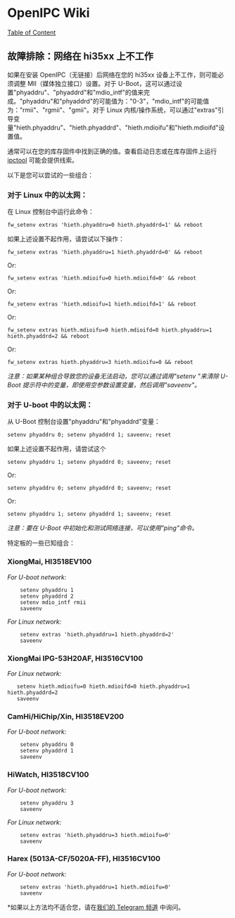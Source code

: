 # OpenIPC Wiki
[Table of Content](../README.md)

## 故障排除：网络在 hi35xx 上不工作 
如果在安装 OpenIPC（无链接）后网络在您的 hi35xx 设备上不工作，则可能必须调整 MII（媒体独立接口）设置。对于 U-Boot，这可以通过设置"phyaddru"、"phyaddrd"和"mdio_intf"的值来完成。"phyaddru"和"phyaddrd"的可能值为："0-3"，"mdio_intf"的可能值为："rmii"、"rgmii"、"gmii"。对于 Linux 内核/操作系统，可以通过"extras"引导变量"hieth.phyaddru"、"hieth.phyaddrd"、"hieth.mdioifu"和"hieth.mdioifd"设置值。

通常可以在您的库存固件中找到正确的值。查看启动日志或在库存固件上运行 [ipctool](https://github.com/OpenIPC/ipctool) 可能会提供线索。

以下是您可以尝试的一些组合：

### 对于 Linux 中的以太网：

在 Linux 控制台中运行此命令：
```
fw_setenv extras 'hieth.phyaddru=0 hieth.phyaddrd=1' && reboot
```
如果上述设置不起作用，请尝试以下操作：
```
fw_setenv extras 'hieth.phyaddru=1 hieth.phyaddrd=0' && reboot
```
Or:
```
fw_setenv extras 'hieth.mdioifu=0 hieth.mdioifd=0' && reboot
```
Or:
```
fw_setenv extras 'hieth.mdioifu=1 hieth.mdioifd=1' && reboot
```
Or:
```
fw_setenv extras hieth.mdioifu=0 hieth.mdioifd=0 hieth.phyaddru=1 hieth.phyaddrd=2 && reboot
```
Or:
```
fw_setenv extras hieth.phyaddru=3 hieth.mdioifu=0 && reboot
```

*注意：如果某种组合导致您的设备无法启动，您可以通过调用"setenv <variable>"来清除 U-Boot 提示符中的变量，即使用空参数设置变量，然后调用"saveenv"。*

### 对于 U-boot 中的以太网：

从 U-Boot 控制台设置"phyaddru"和"phyaddrd"变量：
```
setenv phyaddru 0; setenv phyaddrd 1; saveenv; reset
```
如果上述设置不起作用，请尝试这个
```
setenv phyaddru 1; setenv phyaddrd 0; saveenv; reset
```
Or:
```
setenv phyaddru 0; setenv phyaddrd 0; saveenv; reset
```
Or:
```
setenv phyaddru 1; setenv phyaddrd 1; saveenv; reset
```

*注意：要在 U-Boot 中初始化和测试网络连接，可以使用"ping"命令。*

特定板的一些已知组合：

### XiongMai, HI3518EV100
*For U-boot network:*
```
    setenv phyaddru 1
    setenv phyaddrd 2
    setenv mdio_intf rmii
    saveenv
```
*For Linux network:*
```
    setenv extras 'hieth.phyaddru=1 hieth.phyaddrd=2'
    saveenv
```

### XiongMai IPG-53H20AF, HI3516CV100

*For Linux network:*
```
   setenv hieth.mdioifu=0 hieth.mdioifd=0 hieth.phyaddru=1 hieth.phyaddrd=2
   saveenv
```

### CamHi/HiChip/Xin, HI3518EV200

*For U-boot network:*
```
    setenv phyaddru 0
    setenv phyaddrd 1
    saveenv
```

### HiWatch, HI3518CV100

*For U-boot network:*
```
    setenv phyaddru 3
    saveenv
```

*For Linux network:*
```
    setenv extras 'hieth.phyaddru=3 hieth.mdioifu=0'
    saveenv
```

### Harex (5013A-CF/5020A-FF), HI3516CV100

*For U-boot network:*
```
    setenv extras 'hieth.phyaddru=1 hieth.mdioifu=0'
    saveenv
```

*如果以上方法均不适合您，请在[我们的 Telegram 频道](https://t.me/openipc) 中询问。

